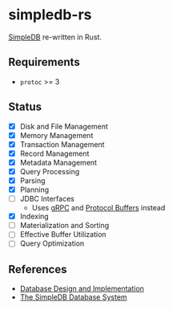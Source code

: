 # simpledb-rs

[SimpleDB](http://cs.bc.edu/~sciore/simpledb/) re-written in Rust.

## Requirements

* `protoc` >= 3

## Status

- [x] Disk and File Management
- [x] Memory Management
- [x] Transaction Management
- [x] Record Management
- [x] Metadata Management
- [x] Query Processing
- [x] Parsing
- [x] Planning
- [ ] JDBC Interfaces
  - Uses [gRPC](https://grpc.io/) and [Protocol Buffers](https://developers.google.com/protocol-buffers) instead
- [x] Indexing
- [ ] Materialization and Sorting
- [ ] Effective Buffer Utilization
- [ ] Query Optimization

## References

* [Database Design and Implementation](https://link.springer.com/book/10.1007/978-3-030-33836-7)
* [The SimpleDB Database System](http://cs.bc.edu/~sciore/simpledb/)